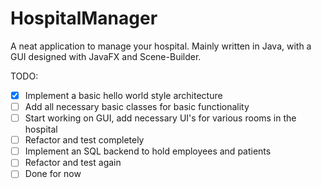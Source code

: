# HospitalManager
A neat application to manage your hospital. 
Mainly written in Java, with a GUI designed with JavaFX and Scene-Builder.

TODO:

- [x] Implement a basic hello world style architecture
- [ ] Add all necessary basic classes for basic functionality
- [ ] Start working on GUI, add necessary UI's for various rooms in the hospital
- [ ] Refactor and test completely
- [ ] Implement an SQL backend to hold employees and patients
- [ ] Refactor and test again
- [ ] Done for now
